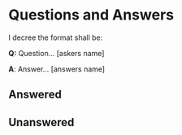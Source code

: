 # Questions and Answers

<!-- toc --> 

I decree the format shall be: 

**Q:** Question... [askers name]

**A**: Answer... [answers name]

## Answered

## Unanswered



  